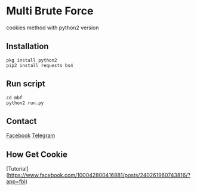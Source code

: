 # Multi Brute Force

cookies method with python2 version

## Installation
```
pkg install python2
pip2 install requests bs4
```

## Run script
```
cd mbf
python2 run.py
```

## Contact
[Facebook](https://www.facebook.com/dulahz)
[Telegram](https://t.me/unikers)

## How Get Cookie
[Tutorial] (https://www.facebook.com/100042800416881/posts/240261960743816/?app=fbl)
